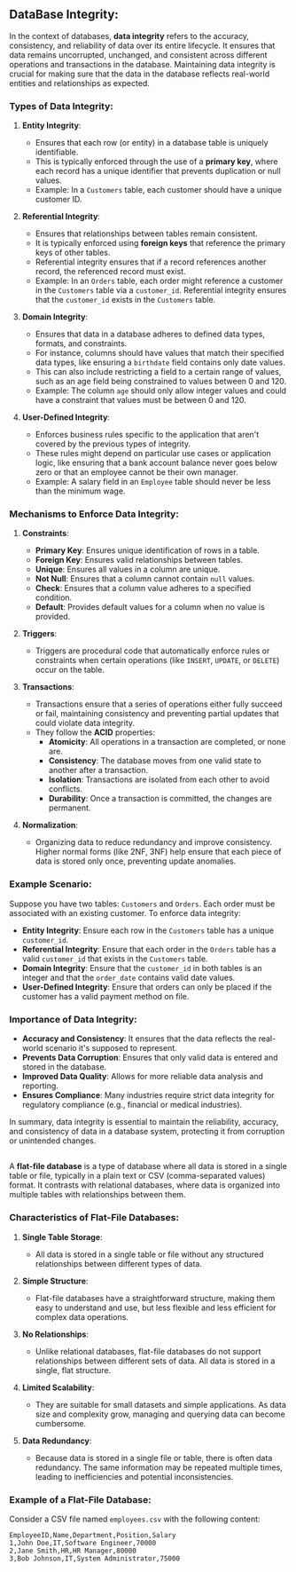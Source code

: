 ## DataBase Integrity: 
In the context of databases, **data integrity** refers to the accuracy, consistency, and reliability of data over its entire lifecycle. It ensures that data remains uncorrupted, unchanged, and consistent across different operations and transactions in the database. Maintaining data integrity is crucial for making sure that the data in the database reflects real-world entities and relationships as expected.

### Types of Data Integrity:

1. **Entity Integrity**:
    
    - Ensures that each row (or entity) in a database table is uniquely identifiable.
    - This is typically enforced through the use of a **primary key**, where each record has a unique identifier that prevents duplication or null values.
    - Example: In a `Customers` table, each customer should have a unique customer ID.
2. **Referential Integrity**:
    
    - Ensures that relationships between tables remain consistent.
    - It is typically enforced using **foreign keys** that reference the primary keys of other tables.
    - Referential integrity ensures that if a record references another record, the referenced record must exist.
    - Example: In an `Orders` table, each order might reference a customer in the `Customers` table via a `customer_id`. Referential integrity ensures that the `customer_id` exists in the `Customers` table.
3. **Domain Integrity**:
    
    - Ensures that data in a database adheres to defined data types, formats, and constraints.
    - For instance, columns should have values that match their specified data types, like ensuring a `birthdate` field contains only date values.
    - This can also include restricting a field to a certain range of values, such as an age field being constrained to values between 0 and 120.
    - Example: The column `age` should only allow integer values and could have a constraint that values must be between 0 and 120.
4. **User-Defined Integrity**:
    
    - Enforces business rules specific to the application that aren't covered by the previous types of integrity.
    - These rules might depend on particular use cases or application logic, like ensuring that a bank account balance never goes below zero or that an employee cannot be their own manager.
    - Example: A salary field in an `Employee` table should never be less than the minimum wage.

### Mechanisms to Enforce Data Integrity:

1. **Constraints**:
    
    - **Primary Key**: Ensures unique identification of rows in a table.
    - **Foreign Key**: Ensures valid relationships between tables.
    - **Unique**: Ensures all values in a column are unique.
    - **Not Null**: Ensures that a column cannot contain `null` values.
    - **Check**: Ensures that a column value adheres to a specified condition.
    - **Default**: Provides default values for a column when no value is provided.
2. **Triggers**:
    
    - Triggers are procedural code that automatically enforce rules or constraints when certain operations (like `INSERT`, `UPDATE`, or `DELETE`) occur on the table.
3. **Transactions**:
    
    - Transactions ensure that a series of operations either fully succeed or fail, maintaining consistency and preventing partial updates that could violate data integrity.
    - They follow the **ACID** properties:
        - **Atomicity**: All operations in a transaction are completed, or none are.
        - **Consistency**: The database moves from one valid state to another after a transaction.
        - **Isolation**: Transactions are isolated from each other to avoid conflicts.
        - **Durability**: Once a transaction is committed, the changes are permanent.
4. **Normalization**:
    
    - Organizing data to reduce redundancy and improve consistency. Higher normal forms (like 2NF, 3NF) help ensure that each piece of data is stored only once, preventing update anomalies.

### Example Scenario:

Suppose you have two tables: `Customers` and `Orders`. Each order must be associated with an existing customer. To enforce data integrity:

- **Entity Integrity**: Ensure each row in the `Customers` table has a unique `customer_id`.
- **Referential Integrity**: Ensure that each order in the `Orders` table has a valid `customer_id` that exists in the `Customers` table.
- **Domain Integrity**: Ensure that the `customer_id` in both tables is an integer and that the `order_date` contains valid date values.
- **User-Defined Integrity**: Ensure that orders can only be placed if the customer has a valid payment method on file.

### Importance of Data Integrity:

- **Accuracy and Consistency**: It ensures that the data reflects the real-world scenario it's supposed to represent.
- **Prevents Data Corruption**: Ensures that only valid data is entered and stored in the database.
- **Improved Data Quality**: Allows for more reliable data analysis and reporting.
- **Ensures Compliance**: Many industries require strict data integrity for regulatory compliance (e.g., financial or medical industries).

In summary, data integrity is essential to maintain the reliability, accuracy, and consistency of data in a database system, protecting it from corruption or unintended changes.

##
A **flat-file database** is a type of database where all data is stored in a single table or file, typically in a plain text or CSV (comma-separated values) format. It contrasts with relational databases, where data is organized into multiple tables with relationships between them.

### Characteristics of Flat-File Databases:

1. **Single Table Storage**:
    
    - All data is stored in a single table or file without any structured relationships between different types of data.
2. **Simple Structure**:
    
    - Flat-file databases have a straightforward structure, making them easy to understand and use, but less flexible and less efficient for complex data operations.
3. **No Relationships**:
    
    - Unlike relational databases, flat-file databases do not support relationships between different sets of data. All data is stored in a single, flat structure.
4. **Limited Scalability**:
    
    - They are suitable for small datasets and simple applications. As data size and complexity grow, managing and querying data can become cumbersome.
5. **Data Redundancy**:
    
    - Because data is stored in a single file or table, there is often data redundancy. The same information may be repeated multiple times, leading to inefficiencies and potential inconsistencies.

### Example of a Flat-File Database:

Consider a CSV file named `employees.csv` with the following content:

```csv
EmployeeID,Name,Department,Position,Salary
1,John Doe,IT,Software Engineer,70000
2,Jane Smith,HR,HR Manager,80000
3,Bob Johnson,IT,System Administrator,75000
```